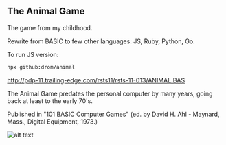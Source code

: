## The Animal Game

The game from my childhood.

Rewrite from BASIC to few other languages: JS, Ruby, Python, Go.

To run JS version:

```sh
npx github:drom/animal
```

http://pdp-11.trailing-edge.com/rsts11/rsts-11-013/ANIMAL.BAS

The Animal Game predates the personal computer by many years,
going back at least to the early 70's.

Published in "101 BASIC Computer Games" (ed. by David H. Ahl - Maynard, Mass.,
Digital Equipment, 1973.)

![alt text](http://www.atariarchives.org/basicgames/pages/page4.gif "The Animal Game")
